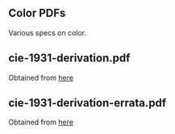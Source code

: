 Color PDFs
----------

Various specs on color.

## cie-1931-derivation.pdf

Obtained from [here](https://silo.tips/download/how-the-cie-1931-color-matching-functions-were-derived-from-wright-guild-data)

## cie-1931-derivation-errata.pdf

Obtained from [here](https://onlinelibrary.wiley.com/doi/epdf/10.1002/%28SICI%291520-6378%28199808%2923%3A4%3C259%3A%3AAID-COL18%3E3.0.CO%3B2-7)
